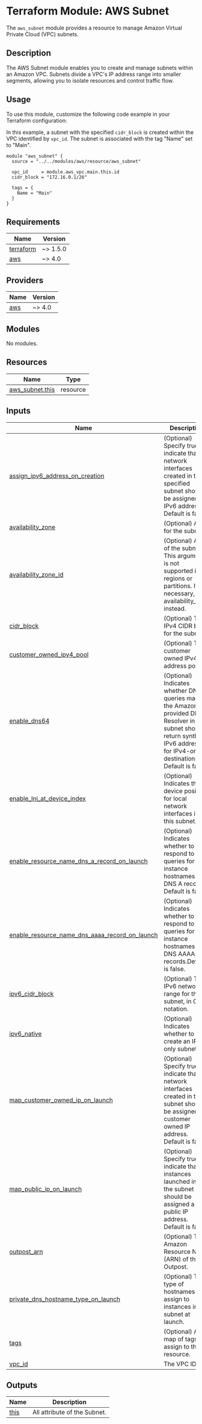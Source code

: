 # Terraform Module: AWS Subnet

The `aws_subnet` module provides a resource to manage Amazon Virtual Private Cloud (VPC) subnets.

## Description

The AWS Subnet module enables you to create and manage subnets within an Amazon VPC. Subnets divide a VPC's IP address range into smaller segments, allowing you to isolate resources and control traffic flow.

## Usage

To use this module, customize the following code example in your Terraform configuration:

In this example, a subnet with the specified `cidr_block` is created within the VPC identified by `vpc_id`. The subnet is associated with the tag "Name" set to "Main".

```hcl
module "aws_subnet" {
  source = "../../modules/aws/resource/aws_subnet"

  vpc_id     = module.aws_vpc.main.this.id
  cidr_block = "172.16.0.1/26"

  tags = {
    Name = "Main"
  }
}
```




<!-- BEGIN_TF_DOCS -->
## Requirements

| Name | Version |
|------|---------|
| <a name="requirement_terraform"></a> [terraform](#requirement\_terraform) | ~> 1.5.0 |
| <a name="requirement_aws"></a> [aws](#requirement\_aws) | ~> 4.0 |

## Providers

| Name | Version |
|------|---------|
| <a name="provider_aws"></a> [aws](#provider\_aws) | ~> 4.0 |

## Modules

No modules.

## Resources

| Name | Type |
|------|------|
| [aws_subnet.this](https://registry.terraform.io/providers/hashicorp/aws/latest/docs/resources/subnet) | resource |

## Inputs

| Name | Description | Type | Default | Required |
|------|-------------|------|---------|:--------:|
| <a name="input_assign_ipv6_address_on_creation"></a> [assign\_ipv6\_address\_on\_creation](#input\_assign\_ipv6\_address\_on\_creation) | (Optional) Specify true to indicate that network interfaces created in the specified subnet should be assigned an IPv6 address. Default is false. | `bool` | `false` | no |
| <a name="input_availability_zone"></a> [availability\_zone](#input\_availability\_zone) | (Optional) AZ for the subnet. | `string` | `null` | no |
| <a name="input_availability_zone_id"></a> [availability\_zone\_id](#input\_availability\_zone\_id) | (Optional) AZ ID of the subnet. This argument is not supported in all regions or partitions. If necessary, use availability\_zone instead. | `string` | `null` | no |
| <a name="input_cidr_block"></a> [cidr\_block](#input\_cidr\_block) | (Optional) The IPv4 CIDR block for the subnet. | `string` | `null` | no |
| <a name="input_customer_owned_ipv4_pool"></a> [customer\_owned\_ipv4\_pool](#input\_customer\_owned\_ipv4\_pool) | (Optional) The customer owned IPv4 address pool. | `string` | `null` | no |
| <a name="input_enable_dns64"></a> [enable\_dns64](#input\_enable\_dns64) | (Optional) Indicates whether DNS queries made to the Amazon-provided DNS Resolver in this subnet should return synthetic IPv6 addresses for IPv4-only destinations. Default is false. | `bool` | `false` | no |
| <a name="input_enable_lni_at_device_index"></a> [enable\_lni\_at\_device\_index](#input\_enable\_lni\_at\_device\_index) | (Optional) Indicates the device position for local network interfaces in this subnet. | `number` | `null` | no |
| <a name="input_enable_resource_name_dns_a_record_on_launch"></a> [enable\_resource\_name\_dns\_a\_record\_on\_launch](#input\_enable\_resource\_name\_dns\_a\_record\_on\_launch) | (Optional) Indicates whether to respond to DNS queries for instance hostnames with DNS A records. Default is false. | `bool` | `false` | no |
| <a name="input_enable_resource_name_dns_aaaa_record_on_launch"></a> [enable\_resource\_name\_dns\_aaaa\_record\_on\_launch](#input\_enable\_resource\_name\_dns\_aaaa\_record\_on\_launch) | (Optional) Indicates whether to respond to DNS queries for instance hostnames with DNS AAAA records.Default is false. | `bool` | `false` | no |
| <a name="input_ipv6_cidr_block"></a> [ipv6\_cidr\_block](#input\_ipv6\_cidr\_block) | (Optional) The IPv6 network range for the subnet, in CIDR notation. | `string` | `null` | no |
| <a name="input_ipv6_native"></a> [ipv6\_native](#input\_ipv6\_native) | (Optional) Indicates whether to create an IPv6-only subnet. | `bool` | `null` | no |
| <a name="input_map_customer_owned_ip_on_launch"></a> [map\_customer\_owned\_ip\_on\_launch](#input\_map\_customer\_owned\_ip\_on\_launch) | (Optional) Specify true to indicate that network interfaces created in the subnet should be assigned a customer owned IP address. Default is false. | `bool` | `null` | no |
| <a name="input_map_public_ip_on_launch"></a> [map\_public\_ip\_on\_launch](#input\_map\_public\_ip\_on\_launch) | (Optional) Specify true to indicate that instances launched into the subnet should be assigned a public IP address. Default is false. | `bool` | `false` | no |
| <a name="input_outpost_arn"></a> [outpost\_arn](#input\_outpost\_arn) | (Optional) The Amazon Resource Name (ARN) of the Outpost. | `string` | `null` | no |
| <a name="input_private_dns_hostname_type_on_launch"></a> [private\_dns\_hostname\_type\_on\_launch](#input\_private\_dns\_hostname\_type\_on\_launch) | (Optional) The type of hostnames to assign to instances in the subnet at launch. | `string` | `"ip-name"` | no |
| <a name="input_tags"></a> [tags](#input\_tags) | (Optional) A map of tags to assign to the resource. | `map(string)` | `{}` | no |
| <a name="input_vpc_id"></a> [vpc\_id](#input\_vpc\_id) | The VPC ID. | `string` | n/a | yes |

## Outputs

| Name | Description |
|------|-------------|
| <a name="output_this"></a> [this](#output\_this) | All attribute of the Subnet. |
<!-- END_TF_DOCS -->